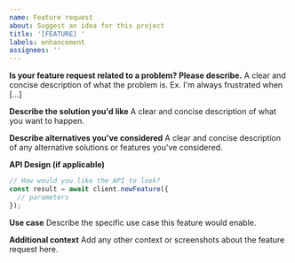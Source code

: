 ```yaml
---
name: Feature request
about: Suggest an idea for this project
title: '[FEATURE] '
labels: enhancement
assignees: ''
---
```


**Is your feature request related to a problem? Please describe.**
A clear and concise description of what the problem is. Ex. I'm always frustrated when [...]

**Describe the solution you'd like**
A clear and concise description of what you want to happen.

**Describe alternatives you've considered**
A clear and concise description of any alternative solutions or features you've considered.

**API Design (if applicable)**
```typescript
// How would you like the API to look?
const result = await client.newFeature({
  // parameters
});
```

**Use case**
Describe the specific use case this feature would enable.

**Additional context**
Add any other context or screenshots about the feature request here.